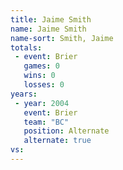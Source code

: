 ```yaml
---
title: Jaime Smith
name: Jaime Smith
name-sort: Smith, Jaime
totals:
 - event: Brier
   games: 0
   wins: 0
   losses: 0
years:
 - year: 2004
   event: Brier
   team: "BC"
   position: Alternate
   alternate: true
vs:
---
```

